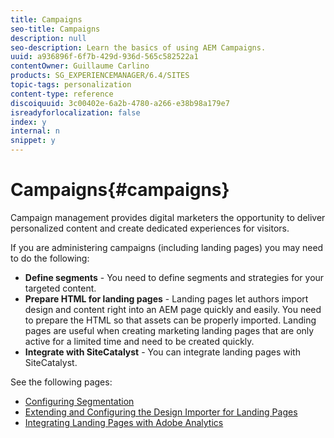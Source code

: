 ```yaml
---
title: Campaigns
seo-title: Campaigns
description: null
seo-description: Learn the basics of using AEM Campaigns.
uuid: a936896f-6f7b-429d-936d-565c582522a1
contentOwner: Guillaume Carlino
products: SG_EXPERIENCEMANAGER/6.4/SITES
topic-tags: personalization
content-type: reference
discoiquuid: 3c00402e-6a2b-4780-a266-e38b98a179e7
isreadyforlocalization: false
index: y
internal: n
snippet: y
---
```


# Campaigns{#campaigns}

Campaign management provides digital marketers the opportunity to deliver personalized content and create dedicated experiences for visitors.

If you are administering campaigns (including landing pages) you may need to do the following:

* **Define segments** - You need to define segments and strategies for your targeted content.
* **Prepare HTML for landing pages** - Landing pages let authors import design and content right into an AEM page quickly and easily. You need to prepare the HTML so that assets can be properly imported. Landing pages are useful when creating marketing landing pages that are only active for a limited time and need to be created quickly.
* **Integrate with SiteCatalyst** - You can integrate landing pages with SiteCatalyst.

See the following pages:

* [Configuring Segmentation](../../administering/using/campaign-segmentation.md)
* [Extending and Configuring the Design Importer for Landing Pages](../../administering/using/extending-the-design-importer-for-landingpages.md)
* [Integrating Landing Pages with Adobe Analytics](../../administering/using/integrating-landing-pages-with-adobe-analytics.md)

